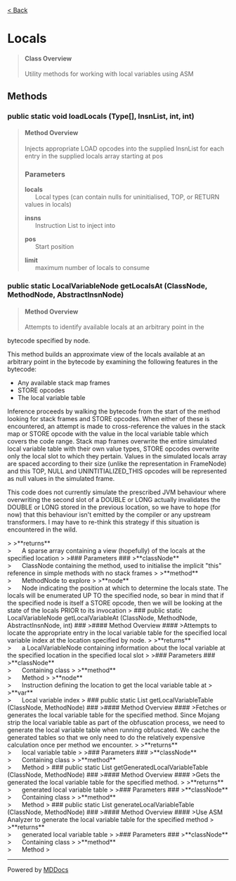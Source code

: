 [< Back](../README.md)
# Locals #
>#### Class Overview ####
>Utility methods for working with local variables using ASM
## Methods ##
### public static void loadLocals (Type[], InsnList, int, int) ###
>#### Method Overview ####
>Injects appropriate LOAD opcodes into the supplied InsnList for each
 entry in the supplied locals array starting at pos
>
>### Parameters ###
>**locals**<br />
>&nbsp;&nbsp;&nbsp;&nbsp;&nbsp;&nbsp;Local types (can contain nulls for uninitialised, TOP, or
      RETURN values in locals)
>
>**insns**<br />
>&nbsp;&nbsp;&nbsp;&nbsp;&nbsp;&nbsp;Instruction List to inject into
>
>**pos**<br />
>&nbsp;&nbsp;&nbsp;&nbsp;&nbsp;&nbsp;Start position
>
>**limit**<br />
>&nbsp;&nbsp;&nbsp;&nbsp;&nbsp;&nbsp;maximum number of locals to consume
>
### public static LocalVariableNode getLocalsAt (ClassNode, MethodNode, AbstractInsnNode) ###
>#### Method Overview ####
><p>Attempts to identify available locals at an arbitrary point in the
 bytecode specified by node.</p>
 
 <p>This method builds an approximate view of the locals available at an
 arbitrary point in the bytecode by examining the following features in
 the bytecode:</p> 
 <ul>
   <li>Any available stack map frames</li>
   <li>STORE opcodes</li>
   <li>The local variable table</li>
 </ul>
 
 <p>Inference proceeds by walking the bytecode from the start of the
 method looking for stack frames and STORE opcodes. When either of these
 is encountered, an attempt is made to cross-reference the values in the
 stack map or STORE opcode with the value in the local variable table
 which covers the code range. Stack map frames overwrite the entire
 simulated local variable table with their own value types, STORE opcodes
 overwrite only the local slot to which they pertain. Values in the
 simulated locals array are spaced according to their size (unlike the
 representation in FrameNode) and this TOP, NULL and UNINTITIALIZED_THIS
 opcodes will be represented as null values in the simulated frame.</p>
 
 <p>This code does not currently simulate the prescribed JVM behaviour
 where overwriting the second slot of a DOUBLE or LONG actually
 invalidates the DOUBLE or LONG stored in the previous location, so we
 have to hope (for now) that this behaviour isn't emitted by the compiler
 or any upstream transformers. I may have to re-think this strategy if
 this situation is encountered in the wild.</p>
>
>**returns**<br />
>&nbsp;&nbsp;&nbsp;&nbsp;&nbsp;&nbsp;A sparse array containing a view (hopefully) of the locals at the
      specified location
>
>### Parameters ###
>**classNode**<br />
>&nbsp;&nbsp;&nbsp;&nbsp;&nbsp;&nbsp;ClassNode containing the method, used to initialise the
      implicit "this" reference in simple methods with no stack frames
>
>**method**<br />
>&nbsp;&nbsp;&nbsp;&nbsp;&nbsp;&nbsp;MethodNode to explore
>
>**node**<br />
>&nbsp;&nbsp;&nbsp;&nbsp;&nbsp;&nbsp;Node indicating the position at which to determine the locals
      state. The locals will be enumerated UP TO the specified node, so
      bear in mind that if the specified node is itself a STORE opcode,
      then we will be looking at the state of the locals PRIOR to its
      invocation
>
### public static LocalVariableNode getLocalVariableAt (ClassNode, MethodNode, AbstractInsnNode, int) ###
>#### Method Overview ####
>Attempts to locate the appropriate entry in the local variable table for
 the specified local variable index at the location specified by node.
>
>**returns**<br />
>&nbsp;&nbsp;&nbsp;&nbsp;&nbsp;&nbsp;a LocalVariableNode containing information about the local
      variable at the specified location in the specified local slot
>
>### Parameters ###
>**classNode**<br />
>&nbsp;&nbsp;&nbsp;&nbsp;&nbsp;&nbsp;Containing class
>
>**method**<br />
>&nbsp;&nbsp;&nbsp;&nbsp;&nbsp;&nbsp;Method
>
>**node**<br />
>&nbsp;&nbsp;&nbsp;&nbsp;&nbsp;&nbsp;Instruction defining the location to get the local variable
      table at
>
>**var**<br />
>&nbsp;&nbsp;&nbsp;&nbsp;&nbsp;&nbsp;Local variable index
>
### public static List getLocalVariableTable (ClassNode, MethodNode) ###
>#### Method Overview ####
>Fetches or generates the local variable table for the specified method.
 Since Mojang strip the local variable table as part of the obfuscation
 process, we need to generate the local variable table when running
 obfuscated. We cache the generated tables so that we only need to do the
 relatively expensive calculation once per method we encounter.
>
>**returns**<br />
>&nbsp;&nbsp;&nbsp;&nbsp;&nbsp;&nbsp;local variable table
>
>### Parameters ###
>**classNode**<br />
>&nbsp;&nbsp;&nbsp;&nbsp;&nbsp;&nbsp;Containing class
>
>**method**<br />
>&nbsp;&nbsp;&nbsp;&nbsp;&nbsp;&nbsp;Method
>
### public static List getGeneratedLocalVariableTable (ClassNode, MethodNode) ###
>#### Method Overview ####
>Gets the generated the local variable table for the specified method.
>
>**returns**<br />
>&nbsp;&nbsp;&nbsp;&nbsp;&nbsp;&nbsp;generated local variable table
>
>### Parameters ###
>**classNode**<br />
>&nbsp;&nbsp;&nbsp;&nbsp;&nbsp;&nbsp;Containing class
>
>**method**<br />
>&nbsp;&nbsp;&nbsp;&nbsp;&nbsp;&nbsp;Method
>
### public static List generateLocalVariableTable (ClassNode, MethodNode) ###
>#### Method Overview ####
>Use ASM Analyzer to generate the local variable table for the specified
 method
>
>**returns**<br />
>&nbsp;&nbsp;&nbsp;&nbsp;&nbsp;&nbsp;generated local variable table
>
>### Parameters ###
>**classNode**<br />
>&nbsp;&nbsp;&nbsp;&nbsp;&nbsp;&nbsp;Containing class
>
>**method**<br />
>&nbsp;&nbsp;&nbsp;&nbsp;&nbsp;&nbsp;Method
>

---
Powered by [MDDocs](https://github.com/VRCube/MDDocs)